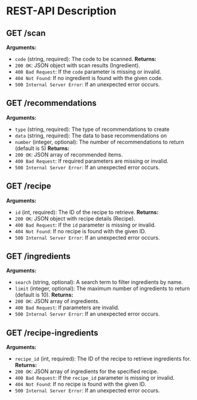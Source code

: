 # REST-API Description

## GET /scan
**Arguments:**
- `code` (string, required): The code to be scanned.
**Returns:**
- `200 OK`: JSON object with scan results (Ingredient).
- `400 Bad Request`: If the `code` parameter is missing or invalid.
- `404 Not Found`: If no ingredient is found with the given code.
- `500 Internal Server Error`: If an unexpected error occurs.

## GET /recommendations
**Arguments:**
- `type` (string, required): The type of recommendations to create
- `data` (string, required): The data to base recommendations on
- `number` (integer, optional): The number of recommendations to return (default is 5)
**Returns:**
- `200 OK`: JSON array of recommended items.
- `400 Bad Request`: If required parameters are missing or invalid.
- `500 Internal Server Error`: If an unexpected error occurs.

## GET /recipe
**Arguments:**
- `id` (int, required): The ID of the recipe to retrieve.
**Returns:**
- `200 OK`: JSON object with recipe details (Recipe).
- `400 Bad Request`: If the `id` parameter is missing or invalid.
- `404 Not Found`: If no recipe is found with the given ID.
- `500 Internal Server Error`: If an unexpected error occurs.

## GET /ingredients
**Arguments:**
- `search` (string, optional): A search term to filter ingredients by name.
- `limit` (integer, optional): The maximum number of ingredients to return (default is 10).
**Returns:**
- `200 OK`: JSON array of ingredients.
- `400 Bad Request`: If parameters are invalid.
- `500 Internal Server Error`: If an unexpected error occurs.

## GET /recipe-ingredients
**Arguments:**
- `recipe_id` (int, required): The ID of the recipe to retrieve ingredients for.
**Returns:**
- `200 OK`: JSON array of ingredients for the specified recipe.
- `400 Bad Request`: If the `recipe_id` parameter is missing or invalid.
- `404 Not Found`: If no recipe is found with the given ID.
- `500 Internal Server Error`: If an unexpected error occurs.
